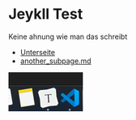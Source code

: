 # Jeykll Test 
Keine ahnung wie man das schreibt

* [Unterseite](unterseite.md)
*  [another_subpage.md](another_subpage.md) 

![Screenshot 2019-12-22 at 12.19.23](README.assets/Screenshot%202019-12-22%20at%2012.19.23.png)

